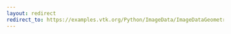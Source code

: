 ```yaml
---
layout: redirect
redirect_to: https://examples.vtk.org/Python/ImageData/ImageDataGeometryFilter/
---
```

